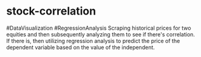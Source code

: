 # stock-correlation
#DataVisualization #RegressionAnalysis Scraping historical prices for two equities and then subsequently analyzing them to see if there's correlation. If there is, then utilizing regression analysis to predict the price  of the dependent variable based on the value of the independent. 
